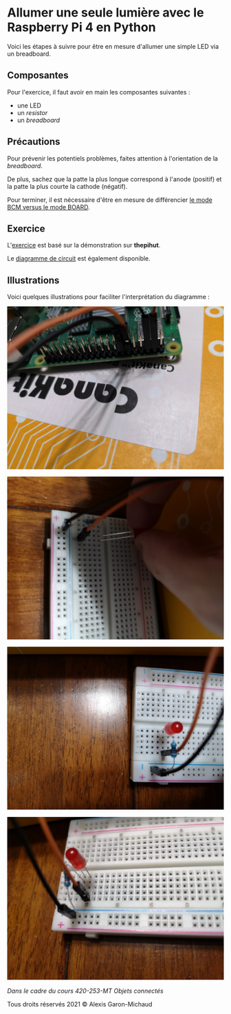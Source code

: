 # Allumer une seule lumière avec le Raspberry Pi 4 en Python

Voici les étapes à suivre pour être en mesure d'allumer une simple LED via un breadboard.

## Composantes

Pour l'exercice, il faut avoir en main les composantes suivantes :

- une LED
- un _resistor_
- un _breadboard_

## Précautions

Pour prévenir les potentiels problèmes, faites attention à l'orientation de la _breadboard_.

De plus, sachez que la patte la plus longue correspond à l'anode (positif) et la patte la plus courte la cathode (négatif).

Pour terminer, il est nécessaire d'être en mesure de différencier [le mode BCM versus le mode BOARD](https://raspberrypi.stackexchange.com/questions/12966/what-is-the-difference-between-board-and-bcm-for-gpio-pin-numbering).

## Exercice

L'[exercice](https://thepihut.com/blogs/raspberry-pi-tutorials/27968772-turning-on-an-led-with-your-raspberry-pis-gpio-pins) est basé sur la démonstration sur __thepihut__.

Le [diagramme de circuit](https://cdn.shopify.com/s/files/1/0176/3274/files/LEDs-BB400-1LED_bb_grande.png?6398700510979146820
) est également disponible.

## Illustrations

Voici quelques illustrations pour faciliter l'interprétation du diagramme :

![Connecteurs sur le Raspberry Pi 4](images/IMG_20210213_201901.jpg)

![Orientation de la lumière](images/IMG_20210213_201952.jpg)

![Vue de haut](images/IMG_20210213_201912.jpg)

![Vue d'un angle](images/IMG_20210213_201908.jpg)

_Dans le cadre du cours 420-253-MT Objets connectés_

Tous droits réservés 2021 © Alexis Garon-Michaud
